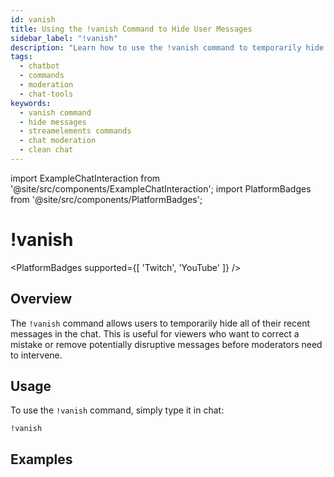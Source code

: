 ```yaml
---
id: vanish
title: Using the !vanish Command to Hide User Messages
sidebar_label: "!vanish"
description: "Learn how to use the !vanish command to temporarily hide all your recent messages in chat, helping maintain a clean stream experience."
tags:
  - chatbot
  - commands
  - moderation
  - chat-tools
keywords:
  - vanish command
  - hide messages
  - streamelements commands
  - chat moderation
  - clean chat
---
```


import ExampleChatInteraction from '@site/src/components/ExampleChatInteraction';
import PlatformBadges from '@site/src/components/PlatformBadges';

# !vanish
<PlatformBadges supported={[ 'Twitch', 'YouTube' ]} />

## Overview

The `!vanish` command allows users to temporarily hide all of their recent messages in the chat. This is useful for viewers who want to correct a mistake or remove potentially disruptive messages before moderators need to intervene.

## Usage

To use the `!vanish` command, simply type it in chat:

```
!vanish
```

## Examples

<ExampleChatInteraction
  inputPersona="viewer"
  inputMessage="!vanish"
  outputMessage="All of Viewer's recent messages have been removed from chat."
/>

